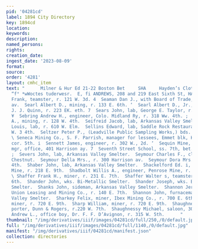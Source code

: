 ```yaml
---
pid: '04281cd'
label: 1894 City Directory
key: 1894cd
location: 
keywords: 
description: 
named_persons: 
rights: 
creation_date: 
ingest_date: '2023-08-09'
format: 
source: 
order: '4281'
layout: cmhc_item
text: "      Milner & Hur Ed 21-22 Boston Bet     SHA     Hayden’s Clothing Store
  “f° *wWoctes tuderwesr.  E, fi ANDREWS, 208 and 219 East Sixth St, HARDWARE  sien
  Frank, teamster, r. 121 W. 3d. 4  Seaman Dan J., with Board of Trade, r. 6174 Harrison
  av.  Searl Albert D., mining, r. 133 E. 6th. ‘  Searl Albert D., Jr., paper hanger,
  J. J. Quinn, r. 223 EK. eth. 7  Sears John, lab, George E. Taylor, r. 141 E. 3d.
  ¥  Sebring Andrew H., engineer, Colo. Midland Ry, r. 318 Ww. 4th. ;  Seerley Horace
  A., mining, r. 128 W. 4th.  Seifreid Jacob, lab, Arkansas Valley Smelter. y  Segedy
  Louis, lab, r. 610 W. Elm.  Sellins Edward, lab, Saddle Rock Restaurant, r. 111
  W. 3 4th.  Seltzer Peter P., (Leadville Public Sampling Works,) bds. Hotel Cottingham.
  \ Seneca Mining Co., S. F. Parrish, manager for lessees, Emmet blk, Harrison av,
  cor. 5th. i  Sennett James, engineer, r. 302 W., 2d. ‘  Sequin Mine, John F. Campion,
  mgr, office, 401 Harrison ay. 7  Seventh Street School, ss. 7th, bet. Pine and Spruce.
  ;  Severs John, lab, Arkansas Valley Smelter.  Seymour Charles F., clk, r. 621 W.
  Chestnut.  Seymour Della Mrs., r. 300 Harrison av.  Seymour Dora Mrs., r. 210 W.
  4th.  Shaber John, lab, Arkansas Valley Smelter.  Shackelford Ed. i, mgr, Midnight
  Mine, r. 218 E. 9th.  Shadbolt Willis A., engineer, Penrose Mine, r. 501 E. 5th.
  \ Shaffer Frank H., miner, r. 231 E. 7th.  Shaffer Walter s, teamster, r. 121 W.
  6th.  Shander John, wks. Bi-Metallic Smelter.  Shander Joseph, wks. Bi-Metallic
  Smelter.  Shanks John, sideman, Arkansas Valley Smelter.  Shannon Jerry J., miner,
  Union Leasing and Mining Co., r. 140 E. 7th.  Shannon John, furnaceman, Arkansas
  Valley Smelter.  Sharkey Felix, miner, Ibex Mining Co., r. 700 E. 6th.  Sharp Alexander,
  miner, r. 720 E. 9th.  Sharp William, miner, r. 720 E. 9th.  Shaughnessy Martin,
  porter, Dunn & Rogers, r.220 W. 7th.  Shaughnessy Michael, saloon, 309 W. 5th.  Shaver
  Andrew L., office boy, Dr. F. F. D’Avignon, r. 315 W. 5th.      "
thumbnail: "/img/derivatives/iiif/images/04281cd/full/250,/0/default.jpg"
full: "/img/derivatives/iiif/images/04281cd/full/1140,/0/default.jpg"
manifest: "/img/derivatives/iiif/04281cd/manifest.json"
collection: directories
---
```

